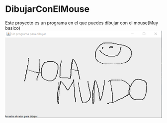 # DibujarConElMouse
Este proyecto es un programa en el que puedes dibujar con el mouse(Muy basico)
![](https://github.com/FapCod/DibujarConElMouse/blob/master/inicio.PNG)
